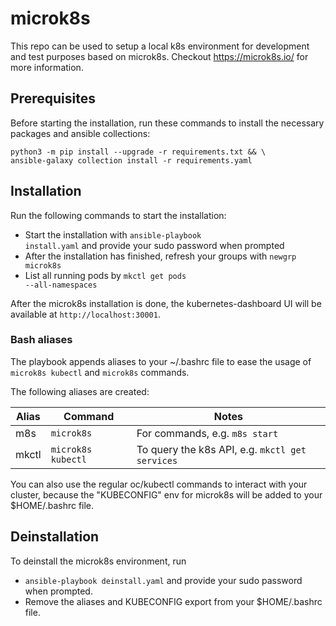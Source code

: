 # microk8s
This repo can be used to setup a local k8s environment for development and test purposes based on microk8s. Checkout https://microk8s.io/ for more information.

## Prerequisites
Before starting the installation, run these commands to install the necessary packages
and ansible collections:

```
python3 -m pip install --upgrade -r requirements.txt && \
ansible-galaxy collection install -r requirements.yaml
```

## Installation
Run the following commands to start the installation:
  * Start the installation with <code>ansible-playbook install.yaml</code> and provide your sudo password when prompted
  * After the installation has finished, refresh your groups with <code>newgrp microk8s</code>
  * List all running pods by <code>mkctl get pods --all-namespaces</code>

After the microk8s installation is done, the kubernetes-dashboard UI will be available at <code>http://localhost:30001</code>.

### Bash aliases
The playbook appends aliases to your ~/.bashrc file to ease the usage of 
`microk8s kubectl` and `microk8s` commands.

The following aliases are created:

| Alias | Command            | Notes                                           |
| ----- | ------------------ | ----------------------------------------------- |
| m8s   | `microk8s`         | For commands, e.g. `m8s start`                  |
| mkctl | `microk8s kubectl` | To query the k8s API, e.g. `mkctl get services` |

You can also use the regular oc/kubectl commands to interact with your cluster,
because the "KUBECONFIG" env for microk8s will be added to your $HOME/.bashrc file.

## Deinstallation
To deinstall the microk8s environment, run
  * <code>ansible-playbook deinstall.yaml</code> and provide your sudo password when prompted.
  * Remove the aliases and KUBECONFIG export from your $HOME/.bashrc file.
